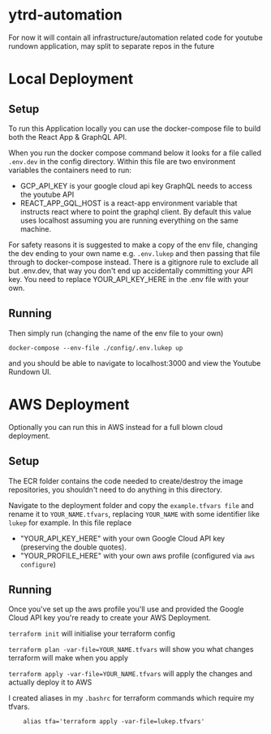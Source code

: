 # ytrd-automation
For now it will contain all infrastructure/automation related code for youtube rundown application, may split to separate repos in the future

# Local Deployment

## Setup

To run this Application locally you can use the docker-compose file to build both the React App & GraphQL API.

When you run the docker compose command below it looks for a file called `.env.dev` in the config directory.
Within this file are two environment variables the containers need to run:

- GCP_API_KEY is your google cloud api key GraphQL needs to access the youtube API
- REACT_APP_GQL_HOST is a react-app environment variable that instructs react where to point the graphql client. By default this value uses localhost assuming you are running everything on the same machine.

For safety reasons it is suggested to make a copy of the env file, changing the dev ending to your own name e.g. `.env.lukep` and then passing that file through to docker-compose instead. There is a gitignore rule to exclude all but .env.dev, that way you don't end up accidentally committing your API key.
You need to replace YOUR_API_KEY_HERE in the .env file with your own.

## Running 

Then simply run (changing the name of the env file to your own)
```
docker-compose --env-file ./config/.env.lukep up
```
and you should be able to navigate to localhost:3000 and view the Youtube Rundown UI.

# AWS Deployment

Optionally you can run this in AWS instead for a full blown cloud deployment. 

## Setup

The ECR folder contains the code needed to create/destroy the image repositories, you shouldn't need to do anything in this directory.

Navigate to the deployment folder and copy the `example.tfvars file` and rename it to `YOUR_NAME.tfvars`, replacing `YOUR_NAME` with some identifier like `lukep` for example. In this file replace 

- "YOUR_API_KEY_HERE" with your own Google Cloud API key (preserving the double quotes).
- "YOUR_PROFILE_HERE" with your own aws profile (configured via `aws configure`)

## Running

Once you've set up the aws profile you'll use and provided the Google Cloud API key you're ready to create your AWS Deployment.

`terraform init` will initialise your terraform config

`terraform plan -var-file=YOUR_NAME.tfvars` will show you what changes terraform will make when you apply

`terraform apply -var-file=YOUR_NAME.tfvars` will apply the changes and actually deploy it to AWS

I created aliases in my `.bashrc` for terraform commands which require my tfvars.

```
    alias tfa='terraform apply -var-file=lukep.tfvars'   
```